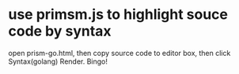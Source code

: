 # use primsm.js to highlight souce code by syntax

open prism-go.html, then copy source code to editor box, then click Syntax(golang) Render. Bingo!


